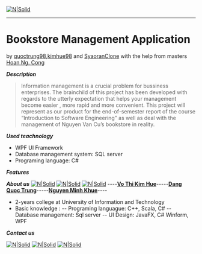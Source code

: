 [![N|Solid](https://i.imgur.com/co6SMdm.png)](https://www.uit.edu.vn/)

---
# Bookstore Management Application
by [quoctrung98](https://github.com/quoctrung98/),[kimhue98](https://github.com/kimhue98) and [SyaoranClone](https://github.com/SyaoranClone/) with the help from masters [Hoan Ng. Cong](https://www.facebook.com/hoan.nguyen.khan)



_**Description**_
>Information management is a crucial problem for bussiness enterprises.  The brainchild of this project has been developed with regards to the utterly expectation that helps your management become easier , more rapid and more convenient.  This project will represent as our product for the end-of-semester report of  the course “Introduction to Software Engineering” as well as  deal with the management of Nguyen Van Cu’s bookstore in reality.


_**Used teachnology**_
- WPF UI Framework
- Database management system: SQL server
- Programing language: C#

_**Features**_
 




_**About us**_
[![N|Solid](https://i.imgur.com/lNzNQ14.png)](https://forum.uit.edu.vn/members/94921-16520466)  [![N|Solid](https://i.imgur.com/lV4ib4K.png)](https://forum.uit.edu.vn/member.php?u=95727) [![N|Solid](https://i.imgur.com/gQAHGCT.png)](https://forum.uit.edu.vn/members/95067-16520616)
----[**Vo Thi Kim Hue**](https://www.facebook.com/profile.php?id=100012338863310)-----[**Dang Quoc Trung**](https://www.facebook.com/profile.php?id=100014067844384)-----[**Nguyen Minh Khue**](https://www.facebook.com/syaoran.clone.505)----

- 2-years college at University of Information and Technology
- Basic knowledge :
 -- Programing languague: C++, Scala, C#
 -- Database management: Sql server
 -- UI Design: JavaFX, C# Winform, WPF
 


_**Contact us**_

[![N|Solid](https://i.imgur.com/JxnaEYA.png)](https://plus.google.com/u/0/106753742870803965333) [![N|Solid](https://i.imgur.com/sO4jd9m.png)](https://www.facebook.com/profile.php?id=100012338863310) [![N|Solid](https://i.imgur.com/jNx7qMf.png)](https://twitter.com/16521309Ang)









